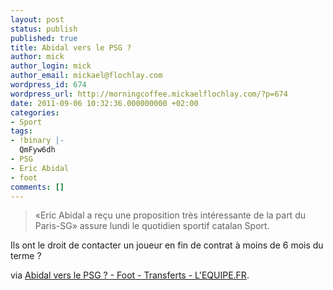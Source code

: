 ```yaml
---
layout: post
status: publish
published: true
title: Abidal vers le PSG ?
author: mick
author_login: mick
author_email: mickael@flochlay.com
wordpress_id: 674
wordpress_url: http://morningcoffee.mickaelflochlay.com/?p=674
date: 2011-09-06 10:32:36.000000000 +02:00
categories:
- Sport
tags:
- !binary |-
  QmFyw6dh
- PSG
- Eric Abidal
- foot
comments: []
---
```

<blockquote>«Eric Abidal a reçu une proposition très intéressante de la part du Paris-SG» assure lundi le quotidien sportif catalan Sport.</blockquote>
Ils ont le droit de contacter un joueur en fin de contrat à moins de 6 mois du terme ?

via <a href="http://www.lequipe.fr/Football/breves2011/20110905_113551_abidal-vers-le-psg.html">Abidal vers le PSG ? - Foot - Transferts - L'EQUIPE.FR</a>.
